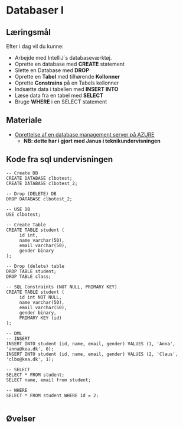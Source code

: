 # Databaser I

## Læringsmål

Efter i dag vil du kunne:

* Arbejde med IntelliJ´s databaseværktøj.
* Oprette en database med **CREATE** statement
* Slette en Database med **DROP**
* Oprette en **Tabel** med tilhørende **Kollonner**
* Oprette **Constrains** på en Tabels kollonner
* Indsætte data i tabellen med **INSERT INTO**
* Læse data fra en tabel med **SELECT**
* Bruge **WHERE** i en SELECT statement

## Materiale

* [Oprettelse af en database management server på AZURE](assets/AZURE\_opret\_db.png)
  * **NB: dette har i gjort med Janus i teknikundervisningen**


## Kode fra sql undervisningen 

```
-- Create DB
CREATE DATABASE clbotest;
CREATE DATABASE clbotest_2;

-- Drop (DELETE) DB
DROP DATABASE clbotest_2;

-- USE DB
USE clbotest;

-- Create Table
CREATE TABLE student (
	 id int,
	 name varchar(50),
	 email varchar(50),
	 gender binary
);

-- Drop (delete) table
DROP TABLE student;
DROP TABLE class;

-- SQL Constraints (NOT NULL, PRIMARY KEY)
CREATE TABLE student (
	 id int NOT NULL,
	 name varchar(50),
	 email varchar(50),
	 gender binary,
	 PRIMARY KEY (id)
);

-- DML
-- INSERT
INSERT INTO student (id, name, email, gender) VALUES (1, 'Anna', 'anna@kea.dk', 0);
INSERT INTO student (id, name, email, gender) VALUES (2, 'Claus', 'clbo@kea.dk', 1);

-- SELECT
SELECT * FROM student;
SELECT name, email from student;

-- WHERE
SELECT * FROM student WHERE id = 2;


``` 

## Øvelser
